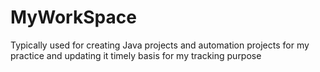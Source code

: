 # MyWorkSpace
Typically used for creating Java projects and automation projects for my practice and updating it timely basis for my tracking purpose 
